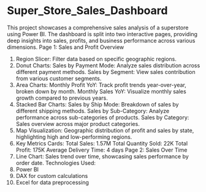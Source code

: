 # Super_Store_Sales_Dashboard
This project showcases a comprehensive sales analysis of a superstore using Power BI. The dashboard is split into two interactive pages, providing deep insights into sales, profits, and business performance across various dimensions.
Page 1: Sales and Profit Overview
1. Region Slicer: Filter data based on specific geographic regions.
2. Donut Charts:
Sales by Payment Mode: Analyze sales distribution across different payment methods.
Sales by Segment: View sales contribution from various customer segments.
3. Area Charts:
Monthly Profit YoY: Track profit trends year-over-year, broken down by month.
Monthly Sales YoY: Visualize monthly sales growth compared to previous years.
4. Stacked Bar Charts:
Sales by Ship Mode: Breakdown of sales by different shipping methods.
Sales by Sub-Category: Analyze performance across sub-categories of products.
Sales by Category: Sales overview across major product categories.
5. Map Visualization: Geographic distribution of profit and sales by state, highlighting high and low-performing regions.
6. Key Metrics Cards:
Total Sales: 1.57M
Total Quantity Sold: 22K
Total Profit: 175K
Average Delivery Time: 4 days
Page 2: Sales Over Time
1. Line Chart: Sales trend over time, showcasing sales performance by order date.
Technologies Used:
1. Power BI
2. DAX for custom calculations
3. Excel for data preprocessing
